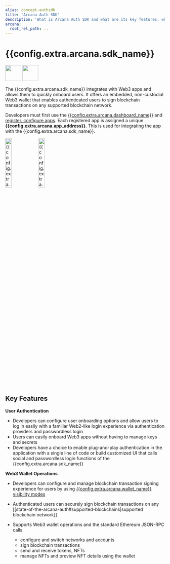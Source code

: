 ```yaml
---
alias: concept-authsdk
title: 'Arcana Auth SDK'
description: 'What is Arcana Auth SDK and what are its key features, what kind of authentication is supported for Web3 apps and what kind of wallet operations can be accessed by app users.'
arcana:
  root_rel_path: ..
---
```


# {{config.extra.arcana.sdk_name}}

<img src="/img/icons/i_an_authsdk_light.png#only-light" width="50"/>
<img src="/img/icons/i_an_authsdk_dark.png#only-dark" width="50"/>


The {{config.extra.arcana.sdk_name}} integrates with Web3 apps and allows them to quickly onboard users. It offers an embedded, non-custodial Web3 wallet that enables authenticated users to sign blockchain transactions on any supported blockchain network. 

Developers must first use the [{{config.extra.arcana.dashboard_name}}]({{page.meta.arcana.root_rel_path}}/concepts/dashboard.md) and [register, configure apps]({{page.meta.arcana.root_rel_path}}/howto/config_dapp.md). Each registered app is assigned a unique **{{config.extra.arcana.app_address}}**. This is used for integrating the app with the {{config.extra.arcana.sdk_name}}. 

<img src="/img/diagrams/d_an_authsdk_light.png#only-light" alt="{{config.extra.arcana.sdk_name}} Diagram" height="20%"/>
<img src="/img/diagrams/d_an_authsdk_dark.png#only-dark" alt="{{config.extra.arcana.sdk_name}} Diagram Dark" height="20%"/>

## Key Features

**User Authentication**

  * Developers can configure user onboarding options and allow users to log in easily with a familiar Web2-like login experience via authentication providers and passwordless login
  * Users can easily onboard Web3 apps without having to manage keys and secrets 
  * Developers have a choice to enable plug-and-play authentication in the application with a single line of code or build customized UI that calls social and passwordless login functions of the {{config.extra.arcana.sdk_name}}

**Web3 Wallet Operations**

  * Developers can configure and manage blockchain transaction signing experience for users by using [{{config.extra.arcana.wallet_name}} visibility modes]({{page.meta.arcana.root_rel_path}}/concepts/anwallet/walletuimodes.md)
  * Authenticated users can securely sign blockchain transactions on any [[state-of-the-arcana-auth#supported-blockchains|supported blockchain network]]
  * Supports Web3 wallet operations and the standard Ethereum JSON-RPC calls
        
    - configure and switch networks and accounts
    - sign blockchain transactions
    - send and receive tokens, NFTs
    - manage NFTs and preview NFT details using the wallet
